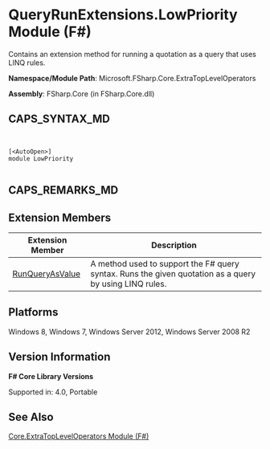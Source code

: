 # QueryRunExtensions.LowPriority Module (F#)

Contains an extension method for running a quotation as a query that uses LINQ rules.

**Namespace/Module Path**: Microsoft.FSharp.Core.ExtraTopLevelOperators

**Assembly**: FSharp.Core (in FSharp.Core.dll)


## CAPS_SYNTAX_MD



```


[<AutoOpen>]
module LowPriority


```



## CAPS_REMARKS_MD

## Extension Members


|Extension Member|Description|
|----------------|-----------|
|[RunQueryAsValue](http://msdn.microsoft.com/en-us/library/152d4f48-b7da-4085-9ce3-44318aa8b9d6)|A method used to support the F# query syntax. Runs the given quotation as a query by using LINQ rules.|

## Platforms
Windows 8, Windows 7, Windows Server 2012, Windows Server 2008 R2


## Version Information
**F# Core Library Versions**

Supported in: 4.0, Portable




## See Also
[Core.ExtraTopLevelOperators Module &#40;F&#35;&#41;](Core.ExtraTopLevelOperators+Module+%28F%23%29.md)

